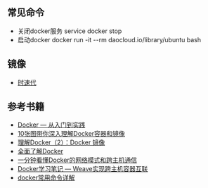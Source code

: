 ## 常见命令
* 关闭docker服务 service docker stop
* 启动docker docker run -it --rm daocloud.io/library/ubuntu bash

## 镜像
* [时速代](https://hub.tenxcloud.com/)

## 参考书籍
* [Docker — 从入门到实践](https://www.gitbook.com/book/yeasy/docker_practice/details)
* [10张图带你深入理解Docker容器和镜像](http://dockone.io/article/783)
* [理解Docker（2）：Docker 镜像](http://www.cnblogs.com/sammyliu/p/5877964.html)
* [全面了解Docker](https://github.com/moxingwang/Docker-introduce)
* [一分钟看懂Docker的网络模式和跨主机通信](http://www.cnblogs.com/yy-cxd/p/6553624.html)
* [ Docker学习笔记 — Weave实现跨主机容器互联](http://blog.csdn.net/wangtaoking1/article/details/45244525)
* [docker常用命令详解](http://blog.csdn.net/permike/article/details/51879578)
